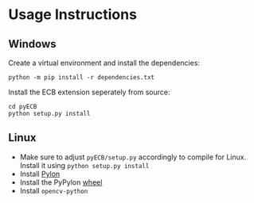 # Usage Instructions

## Windows 
Create a virtual environment and install the dependencies:

    python -m pip install -r dependencies.txt
	
Install the ECB extension seperately from source:

	cd pyECB
	python setup.py install
	
## Linux
- Make sure to adjust `pyECB/setup.py` accordingly to compile for Linux. Install it using `python setup.py install`
- Install [Pylon](https://www.baslerweb.com/en/sales-support/downloads/software-downloads/pylon-supplementary-package-for-mpeg4-1-0-1-debian-linux-x86-64-bit/)
- Install the PyPylon [wheel](https://github.com/basler/pypylon/releases/download/1.6.0/pypylon-1.6.0-cp38-cp38-linux_x86_64.whl)
- Install `opencv-python`
